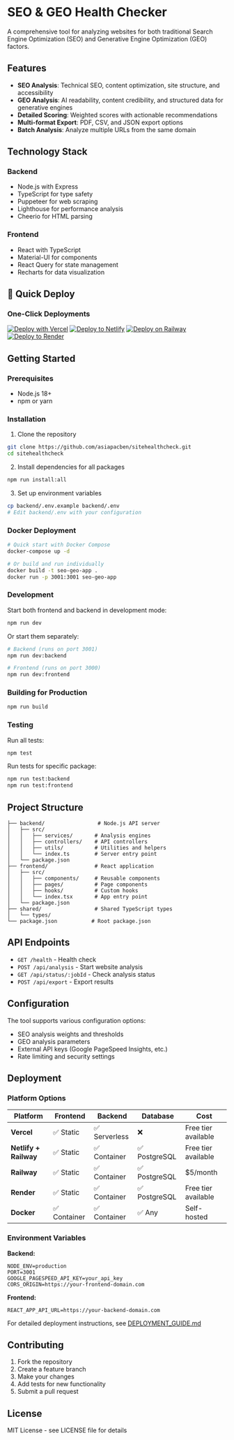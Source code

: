 # SEO & GEO Health Checker

A comprehensive tool for analyzing websites for both traditional Search Engine Optimization (SEO) and Generative Engine Optimization (GEO) factors.

## Features

- **SEO Analysis**: Technical SEO, content optimization, site structure, and accessibility
- **GEO Analysis**: AI readability, content credibility, and structured data for generative engines
- **Detailed Scoring**: Weighted scores with actionable recommendations
- **Multi-format Export**: PDF, CSV, and JSON export options
- **Batch Analysis**: Analyze multiple URLs from the same domain

## Technology Stack

### Backend
- Node.js with Express
- TypeScript for type safety
- Puppeteer for web scraping
- Lighthouse for performance analysis
- Cheerio for HTML parsing

### Frontend
- React with TypeScript
- Material-UI for components
- React Query for state management
- Recharts for data visualization

## 🚀 Quick Deploy

### One-Click Deployments

[![Deploy with Vercel](https://vercel.com/button)](https://vercel.com/new/clone?repository-url=https://github.com/asiapacben/sitehealthcheck)
[![Deploy to Netlify](https://www.netlify.com/img/deploy/button.svg)](https://app.netlify.com/start/deploy?repository=https://github.com/asiapacben/sitehealthcheck)
[![Deploy on Railway](https://railway.app/button.svg)](https://railway.app/new/template?template=https://github.com/asiapacben/sitehealthcheck)
[![Deploy to Render](https://render.com/images/deploy-to-render-button.svg)](https://render.com/deploy?repo=https://github.com/asiapacben/sitehealthcheck)

## Getting Started

### Prerequisites
- Node.js 18+ 
- npm or yarn

### Installation

1. Clone the repository
```bash
git clone https://github.com/asiapacben/sitehealthcheck.git
cd sitehealthcheck
```

2. Install dependencies for all packages
```bash
npm run install:all
```

3. Set up environment variables
```bash
cp backend/.env.example backend/.env
# Edit backend/.env with your configuration
```

### Docker Deployment

```bash
# Quick start with Docker Compose
docker-compose up -d

# Or build and run individually
docker build -t seo-geo-app .
docker run -p 3001:3001 seo-geo-app
```

### Development

Start both frontend and backend in development mode:
```bash
npm run dev
```

Or start them separately:
```bash
# Backend (runs on port 3001)
npm run dev:backend

# Frontend (runs on port 3000)  
npm run dev:frontend
```

### Building for Production

```bash
npm run build
```

### Testing

Run all tests:
```bash
npm test
```

Run tests for specific package:
```bash
npm run test:backend
npm run test:frontend
```

## Project Structure

```
├── backend/                 # Node.js API server
│   ├── src/
│   │   ├── services/       # Analysis engines
│   │   ├── controllers/    # API controllers
│   │   ├── utils/          # Utilities and helpers
│   │   └── index.ts        # Server entry point
│   └── package.json
├── frontend/               # React application
│   ├── src/
│   │   ├── components/     # Reusable components
│   │   ├── pages/          # Page components
│   │   ├── hooks/          # Custom hooks
│   │   └── index.tsx       # App entry point
│   └── package.json
├── shared/                 # Shared TypeScript types
│   └── types/
└── package.json           # Root package.json
```

## API Endpoints

- `GET /health` - Health check
- `POST /api/analysis` - Start website analysis
- `GET /api/status/:jobId` - Check analysis status
- `POST /api/export` - Export results

## Configuration

The tool supports various configuration options:

- SEO analysis weights and thresholds
- GEO analysis parameters
- External API keys (Google PageSpeed Insights, etc.)
- Rate limiting and security settings

## Deployment

### Platform Options

| Platform | Frontend | Backend | Database | Cost |
|----------|----------|---------|----------|------|
| **Vercel** | ✅ Static | ✅ Serverless | ❌ | Free tier available |
| **Netlify + Railway** | ✅ Static | ✅ Container | ✅ PostgreSQL | Free tier available |
| **Railway** | ✅ Static | ✅ Container | ✅ PostgreSQL | $5/month |
| **Render** | ✅ Static | ✅ Container | ✅ PostgreSQL | Free tier available |
| **Docker** | ✅ Container | ✅ Container | ✅ Any | Self-hosted |

### Environment Variables

**Backend:**
```env
NODE_ENV=production
PORT=3001
GOOGLE_PAGESPEED_API_KEY=your_api_key
CORS_ORIGIN=https://your-frontend-domain.com
```

**Frontend:**
```env
REACT_APP_API_URL=https://your-backend-domain.com
```

For detailed deployment instructions, see [DEPLOYMENT_GUIDE.md](docs/DEPLOYMENT_GUIDE.md)

## Contributing

1. Fork the repository
2. Create a feature branch
3. Make your changes
4. Add tests for new functionality
5. Submit a pull request

## License

MIT License - see LICENSE file for details